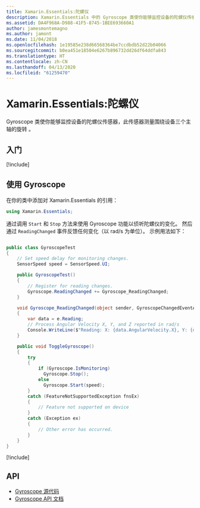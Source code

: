 ```yaml
---
title: Xamarin.Essentials:陀螺仪
description: Xamarin.Essentials 中的 Gyroscope 类使你能够监控设备的陀螺仪传感器，此传感器测量围绕设备三个主轴的旋转。
ms.assetid: DA4F968A-D988-41F5-8745-1BEE693660A1
author: jamesmontemagno
ms.author: jamont
ms.date: 11/04/2018
ms.openlocfilehash: 1e19585e238d66568364be7ccdbdb52d22b04066
ms.sourcegitcommit: b0ea451e18504e6267b896732dd26df64ddfa843
ms.translationtype: HT
ms.contentlocale: zh-CN
ms.lasthandoff: 04/13/2020
ms.locfileid: "61259470"
---
```

# <a name="xamarinessentials-gyroscope"></a>Xamarin.Essentials:陀螺仪

Gyroscope 类使你能够监控设备的陀螺仪传感器，此传感器测量围绕设备三个主轴的旋转  。

## <a name="get-started"></a>入门

[!include[](~/essentials/includes/get-started.md)]

## <a name="using-gyroscope"></a>使用 Gyroscope

在你的类中添加对 Xamarin.Essentials 的引用：

```csharp
using Xamarin.Essentials;
```

通过调用 `Start` 和 `Stop` 方法来使用 Gyroscope 功能以侦听陀螺仪的变化。 然后通过 `ReadingChanged` 事件反馈任何变化（以 rad/s 为单位）。 示例用法如下：

```csharp

public class GyroscopeTest
{
    // Set speed delay for monitoring changes.
    SensorSpeed speed = SensorSpeed.UI;

    public GyroscopeTest()
    {
        // Register for reading changes.
        Gyroscope.ReadingChanged += Gyroscope_ReadingChanged;
    }

    void Gyroscope_ReadingChanged(object sender, GyroscopeChangedEventArgs e)
    {
        var data = e.Reading;
        // Process Angular Velocity X, Y, and Z reported in rad/s
        Console.WriteLine($"Reading: X: {data.AngularVelocity.X}, Y: {data.AngularVelocity.Y}, Z: {data.AngularVelocity.Z}");
    }

    public void ToggleGyroscope()
    {
        try
        {
            if (Gyroscope.IsMonitoring)
              Gyroscope.Stop();
            else
              Gyroscope.Start(speed);
        }
        catch (FeatureNotSupportedException fnsEx)
        {
            // Feature not supported on device
        }
        catch (Exception ex)
        {
            // Other error has occurred.
        }
    }
}
```

[!include[](~/essentials/includes/sensor-speed.md)]

## <a name="api"></a>API

- [Gyroscope 源代码](https://github.com/xamarin/Essentials/tree/master/Xamarin.Essentials/Gyroscope)
- [Gyroscope API 文档](xref:Xamarin.Essentials.Gyroscope)
